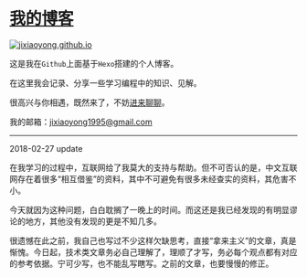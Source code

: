 

# [我的博客](https://jixiaoyong.github.io) 

[![jixiaoyong.github.io](https://github.com/jixiaoyong/jixiaoyong.github.io/blob/master/images/blog/2018-03/bloglogo.png?raw=true)](https://jixiaoyong.github.io/blog/)



这是我在`Github`上面基于`Hexo`搭建的个人博客。

在这里我会记录、分享一些学习编程中的知识、见解。


很高兴与你相遇，既然来了，不妨[进来聊聊](https://jixiaoyong.github.io)。

我的邮箱：jixiaoyong1995@gmail.com

------------------------

2018-02-27 update

在我学习的过程中，互联网给了我莫大的支持与帮助。但不可否认的是，中文互联网存在着很多“相互借鉴”的资料，其中不可避免有很多未经查实的资料，其危害不小。

今天就因为这种问题，白白耽搁了一晚上的时间。而这还是我已经发现的有明显谬论的地方，其他没有发现的更是不知几多。

很遗憾在此之前，我自己也写过不少这样欠缺思考，直接“拿来主义”的文章，真是惭愧。今日起，技术类文章务必自己理解了，理顺了才写，务必每个观点都有对应的参考依据。宁可少写，也不能乱写瞎写。之前的文章，也要慢慢的修正。